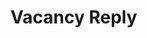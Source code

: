 # Vacancy Reply

<api-endpoint openapi-path="../openapi.json" endpoint="/vacancy/{vacancy_id}/reply" method="post"/>